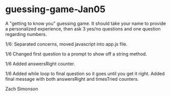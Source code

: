 # guessing-game-Jan05
A "getting to know you" guessing game. It should take your name to provide a personalized experience, then ask 3 yes/no questions and one question regarding numbers.

1/6: Separated concerns, moved javascript into app.js file.

1/6 Changed first question to a prompt to show off a string method.

1/6 Added answersRight counter.

1/6 Added while loop to final question so it goes until you get it right. Added final message with both answersRight and timesTried counters.

Zach Simonson
